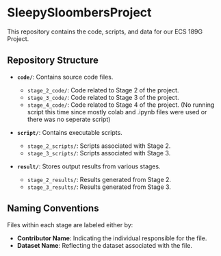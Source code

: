 # SleepySloombersProject

This repository contains the code, scripts, and data for our ECS 189G Project.

## Repository Structure

- **`code/`**: Contains source code files.
  - `stage_2_code/`: Code related to Stage 2 of the project.
  - `stage_3_code/`: Code related to Stage 3 of the project.
  - `stage_4_code/`: Code related to Stage 4 of the project. (No running script this time since mostly colab and .ipynb files were used or there was no seperate script)

- **`script/`**: Contains executable scripts.
  - `stage_2_scripts/`: Scripts associated with Stage 2.
  - `stage_3_scripts/`: Scripts associated with Stage 3.

- **`result/`**: Stores output results from various stages.
  - `stage_2_results/`: Results generated from Stage 2.
  - `stage_3_results/`: Results generated from Stage 3.

## Naming Conventions

Files within each stage are labeled either by:

- **Contributor Name**: Indicating the individual responsible for the file.
- **Dataset Name**: Reflecting the dataset associated with the file.
